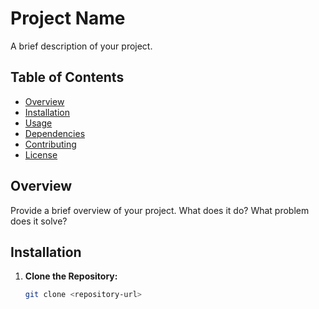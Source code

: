 # Project Name

A brief description of your project.

## Table of Contents

- [Overview](#overview)
- [Installation](#installation)
- [Usage](#usage)
- [Dependencies](#dependencies)
- [Contributing](#contributing)
- [License](#license)

## Overview

Provide a brief overview of your project. What does it do? What problem does it solve?

## Installation

1. **Clone the Repository:**

   ```bash
   git clone <repository-url>
   ```
